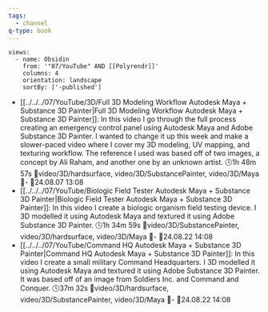 ```yaml
---
tags:
  - channel
q-type: book
---
```

```page-gallery
views:
  - name: Obsidin
    from: '"07/YouTube" AND [[Polyrendr]]'
    columns: 4
    orientation: landscape
    sortBy: ['-published']
```
- [[../../../07/YouTube/3D/Full 3D Modeling Workflow  Autodesk Maya + Substance 3D Painter|Full 3D Modeling Workflow  Autodesk Maya + Substance 3D Painter]]:  In this video I go through the full process creating an emergency control panel using Autodesk Maya and Adobe Substance 3D Painter. I wanted to change it up this week and make a slower-paced video where I cover my 3D modeling, UV mapping, and texturing workflow. The reference I used was based off of two images, a concept by Ali Raham, and another one by an unknown artist. 🕓1h 48m 57s 📍video/3D/hardsurface, video/3D/SubstancePainter, video/3D/Maya 📝\- 📌24.08.07 13:08
- [[../../../07/YouTube/Biologic Field Tester  Autodesk Maya + Substance 3D Painter|Biologic Field Tester  Autodesk Maya + Substance 3D Painter]]:  In this video I create a biologic organism field testing device. I 3D modelled it using Autodesk Maya and textured it using Adobe Substance 3D Painter. 🕓1h 34m 59s 📍video/3D/SubstancePainter, video/3D/hardsurface, video/3D/Maya 📝\- 📌24.08.22 14:08
- [[../../../07/YouTube/Command HQ  Autodesk Maya + Substance 3D Painter|Command HQ  Autodesk Maya + Substance 3D Painter]]:  In this video I create a small military Command Headquarters. I 3D modelled it using Autodesk Maya and textured it using Adobe Substance 3D Painter. It was based off of an image from Soldiers Inc. and Command and Conquer. 🕓37m 32s 📍video/3D/hardsurface, video/3D/SubstancePainter, video/3D/Maya 📝\- 📌24.08.22 14:08


